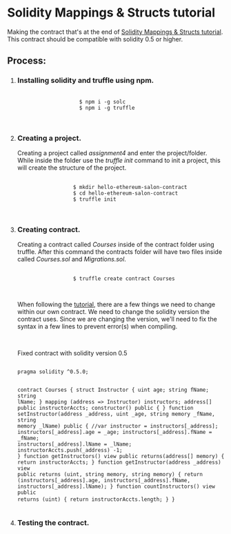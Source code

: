 <h1>Solidity Mappings & Structs tutorial</h1>
<p>Making the contract that's at the end of <a href="">Solidity Mappings & Structs tutorial</a>. This contract should be compatible with solidity 0.5 or higher.</p>
<h2>Process:</h2>
<ol>
<li>
 <h3>Installing solidity and truffle using npm.</h3>
            <pre>
                <code>
                    $ npm i -g solc
                    $ npm i -g truffle
                </code>
            </pre>
</li>
<li>
<h3>Creating a project.</h3>
 <p> Creating a project called<em> assignment4</em> and enter the project/folder. While inside the folder use the <em>truffle init</em> command to init a project, this will create the structure of the project.</p>
<pre>
                <code>
                  $ mkdir hello-ethereum-salon-contract
                  $ cd hello-ethereum-salon-contract
                  $ truffle init
                </code>
            </pre>
</li>
<li>
<h3>Creating contract.</h3>
<p>Creating a contract called <em>Courses</em> inside of the contract folder using truffle. After this command the contracts folder will have two files inside called <em>Courses.sol</em> and <em>Migrations.sol</em>.</p>
            <pre>
                <code>
                  $ truffle create contract Courses  
                </code>
            </pre>
<p>When following the <a href="">tutorial</a>, there are a few things we need to change within our own contract. We need to change the solidity version the contract uses. Since we are changing the version, we'll need to fix the syntax in a few lines to prevent error(s) when compiling.</p>
<br>
<p>Fixed contract with solidity version 0.5</p>
<pre>
<code>
pragma solidity ^0.5.0;

contract Courses {
    struct Instructor {
        uint age;
        string fName;
        string lName;
    }
    mapping (address => Instructor) instructors;
    address[] public instructorAccts;
    constructor() public {
    }
    function setInstructor(address _address, uint _age, string memory _fName, string memory _lName) public {
        //var instructor = instructors[_address];
        instructors[_address].age = _age;
        instructors[_address].fName = _fName;
        instructors[_address].lName = _lName;
        instructorAccts.push(_address) -1;
    }
    function getInstructors() view public returns(address[] memory) {
        return instructorAccts;
    }
    function getInstructor(address _address) view public returns (uint, string memory, string memory) {
        return (instructors[_address].age, instructors[_address].fName, instructors[_address].lName);
    }
    function countInstructors() view public returns (uint) {
        return instructorAccts.length;
    }
}
</code>
</pre>
</li>
<li>
 <h3>Testing the contract.</h3> 
</li>
</ol>
